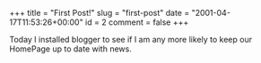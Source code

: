 +++
title = "First Post!"
slug = "first-post"
date = "2001-04-17T11:53:26+00:00"
id = 2
comment = false
+++

Today I installed blogger to see if I am any more likely to keep our HomePage up to date with news.

